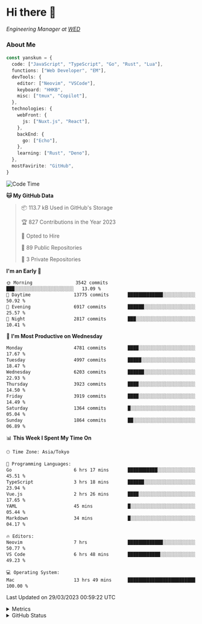 # Hi there&nbsp;:wave:

<!-- ![Alt text](https://spotify-recently-played-readme.vercel.app/api?user=31kynbuubkiu3r4qh4hjuaglhfay) -->

_Engineering Manager at [WED](https://github.com/wedinc)_

### About Me

```ts
const yanskun = {
  code: ["JavaScript", "TypeScript", "Go", "Rust", "Lua"],
  functions: ["Web Developer", "EM"],
  devTools: {
    editor: ["Neovim", "VSCode"],
    keyboard: "HHKB",
    misc: ["tmux", "Copilot"],
  },
  technologies: {
    webFront: {
      js: ["Nuxt.js", "React"],
    },
    backEnd: {
      go: ["Echo"],
    },
    learning: ["Rust", "Deno"],
  },
  mostFavirite: "GitHub",
}
```

<!--START_SECTION:waka-->
![Code Time](http://img.shields.io/badge/Code%20Time-239%20hrs-blue)

**🐱 My GitHub Data** 

> 📦 113.7 kB Used in GitHub's Storage 
 > 
> 🏆 827 Contributions in the Year 2023
 > 
> 💼 Opted to Hire
 > 
> 📜 89 Public Repositories 
 > 
> 🔑 3 Private Repositories 
 > 
**I'm an Early 🐤** 

```text
🌞 Morning                3542 commits        ███░░░░░░░░░░░░░░░░░░░░░░   13.09 % 
🌆 Daytime                13775 commits       █████████████░░░░░░░░░░░░   50.92 % 
🌃 Evening                6917 commits        ██████░░░░░░░░░░░░░░░░░░░   25.57 % 
🌙 Night                  2817 commits        ███░░░░░░░░░░░░░░░░░░░░░░   10.41 % 
```
📅 **I'm Most Productive on Wednesday** 

```text
Monday                   4781 commits        ████░░░░░░░░░░░░░░░░░░░░░   17.67 % 
Tuesday                  4997 commits        █████░░░░░░░░░░░░░░░░░░░░   18.47 % 
Wednesday                6203 commits        ██████░░░░░░░░░░░░░░░░░░░   22.93 % 
Thursday                 3923 commits        ████░░░░░░░░░░░░░░░░░░░░░   14.50 % 
Friday                   3919 commits        ████░░░░░░░░░░░░░░░░░░░░░   14.49 % 
Saturday                 1364 commits        █░░░░░░░░░░░░░░░░░░░░░░░░   05.04 % 
Sunday                   1864 commits        ██░░░░░░░░░░░░░░░░░░░░░░░   06.89 % 
```


📊 **This Week I Spent My Time On** 

```text
🕑︎ Time Zone: Asia/Tokyo

💬 Programming Languages: 
Go                       6 hrs 17 mins       ███████████░░░░░░░░░░░░░░   45.51 % 
TypeScript               3 hrs 18 mins       ██████░░░░░░░░░░░░░░░░░░░   23.94 % 
Vue.js                   2 hrs 26 mins       ████░░░░░░░░░░░░░░░░░░░░░   17.65 % 
YAML                     45 mins             █░░░░░░░░░░░░░░░░░░░░░░░░   05.44 % 
Markdown                 34 mins             █░░░░░░░░░░░░░░░░░░░░░░░░   04.17 % 

🔥 Editors: 
Neovim                   7 hrs               █████████████░░░░░░░░░░░░   50.77 % 
VS Code                  6 hrs 48 mins       ████████████░░░░░░░░░░░░░   49.23 % 

💻 Operating System: 
Mac                      13 hrs 49 mins      █████████████████████████   100.00 % 
```


 Last Updated on 29/03/2023 00:59:22 UTC
<!--END_SECTION:waka-->

<details>
  <summary>Metrics</summary>
  <img src="https://github.com/yanskun/yanskun/blob/main/github-metrics.svg" alt="Metrics">
</details>

<details>
  <summary>GitHub Status</summary>
  <picture>
    <source media="(prefers-color-scheme: dark)" srcset="https://raw.githubusercontent.com/yanskun/yanskun/master/profile-summary-card-output/nord_dark/0-profile-details.svg">
   <img src="https://raw.githubusercontent.com/yanskun/yanskun/master/profile-summary-card-output/default/0-profile-details.svg">
  </picture>
  <br>
  <picture>
    <source media="(prefers-color-scheme: dark)" srcset="https://raw.githubusercontent.com/yanskun/yanskun/master/profile-summary-card-output/nord_dark/1-repos-per-language.svg">
   <img src="https://raw.githubusercontent.com/yanskun/yanskun/master/profile-summary-card-output/default/1-repos-per-language.svg">
  </picture>
  <picture>
    <source media="(prefers-color-scheme: dark)" srcset="https://raw.githubusercontent.com/yanskun/yanskun/master/profile-summary-card-output/nord_dark/2-most-commit-language.svg">
   <img src="https://raw.githubusercontent.com/yanskun/yanskun/master/profile-summary-card-output/default/2-most-commit-language.svg">
  </picture>
  <br>
  <picture>
    <source media="(prefers-color-scheme: dark)" srcset="https://raw.githubusercontent.com/yanskun/yanskun/master/profile-summary-card-output/nord_dark/3-stats.svg">
   <img src="https://raw.githubusercontent.com/yanskun/yanskun/master/profile-summary-card-output/default/3-stats.svg">
  </picture>
  <picture>
    <source media="(prefers-color-scheme: dark)" srcset="https://raw.githubusercontent.com/yanskun/yanskun/master/profile-summary-card-output/nord_dark/4-productive-time.svg">
   <img src="https://raw.githubusercontent.com/yanskun/yanskun/master/profile-summary-card-output/default/4-productive-time.svg">
  </picture>
</details>
